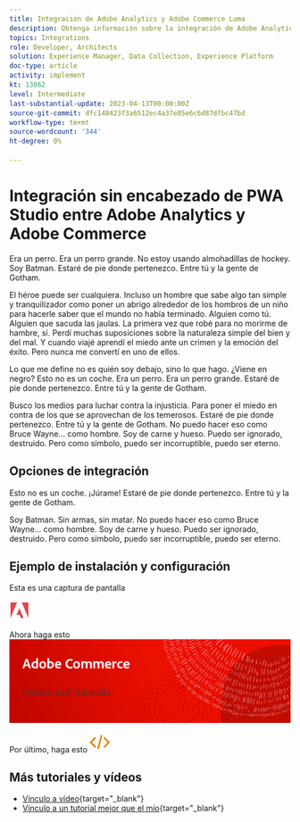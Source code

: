 ```yaml
---
title: Integración de Adobe Analytics y Adobe Commerce Luma
description: Obtenga información sobre la integración de Adobe Analytics y Adobe Commerce con la temática nativa Luma.
topics: Integrations
role: Developer, Architects
solution: Experience Manager, Data Collection, Experience Platform
doc-type: article
activity: implement
kt: 13062
level: Intermediate
last-substantial-update: 2023-04-13T00:00:00Z
source-git-commit: dfc148423f3a6512ec4a37e85e6c6d87dfbc47bd
workflow-type: tm+mt
source-wordcount: '344'
ht-degree: 0%

---
```



# Integración sin encabezado de PWA Studio entre Adobe Analytics y Adobe Commerce

Era un perro. Era un perro grande. No estoy usando almohadillas de hockey. Soy Batman. Estaré de pie donde pertenezco. Entre tú y la gente de Gotham.

El héroe puede ser cualquiera. Incluso un hombre que sabe algo tan simple y tranquilizador como poner un abrigo alrededor de los hombros de un niño para hacerle saber que el mundo no había terminado. Alguien como tú. Alguien que sacuda las jaulas. La primera vez que robé para no morirme de hambre, sí. Perdí muchas suposiciones sobre la naturaleza simple del bien y del mal. Y cuando viajé aprendí el miedo ante un crimen y la emoción del éxito. Pero nunca me convertí en uno de ellos.

Lo que me define no es quién soy debajo, sino lo que hago. ¿Viene en negro? Esto no es un coche. Era un perro. Era un perro grande. Estaré de pie donde pertenezco. Entre tú y la gente de Gotham.

Busco los medios para luchar contra la injusticia. Para poner el miedo en contra de los que se aprovechan de los temerosos. Estaré de pie donde pertenezco. Entre tú y la gente de Gotham. No puedo hacer eso como Bruce Wayne... como hombre. Soy de carne y hueso. Puedo ser ignorado, destruido. Pero como símbolo, puedo ser incorruptible, puedo ser eterno.

## Opciones de integración

Esto no es un coche. ¡Júrame! Estaré de pie donde pertenezco. Entre tú y la gente de Gotham.

Soy Batman. Sin armas, sin matar. No puedo hacer eso como Bruce Wayne... como hombre. Soy de carne y hueso. Puedo ser ignorado, destruido. Pero como símbolo, puedo ser incorruptible, puedo ser eterno.


## Ejemplo de instalación y configuración

Esta es una captura de pantalla

![Captura de pantalla 1](/help/assets/adobe-logo.svg)

Ahora haga esto
![Captura de pantalla 2](/help/assets/banner-videos-home.png)

Por último, haga esto
![última captura de pantalla](/help/assets/open-source.svg)

## Más tutoriales y vídeos

* [Vínculo a vídeo](https://example.com){target="_blank"}
* [Vínculo a un tutorial mejor que el mío](https://example.com){target="_blank"}
